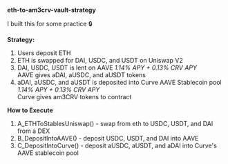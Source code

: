 **eth-to-am3crv-vault-strategy**

I built this for some practice 🔒

 **Strategy:**
  1. Users deposit ETH 
  2. ETH is swapped for DAI, USDC, and USDT on Uniswap V2
  3. DAI, USDC, USDT is lent on AAVE *1.14% APY + 0.13% CRV APY* <br/> 
    AAVE gives aDAI, aUSDC, and aUSDT tokens 
  4. aDAI, aUSDC, and aUSDT is deposited into Curve AAVE Stablecoin pool *1.14% APY + 0.13% CRV APY* <br/> 
    Curve gives am3CRV tokens to contract

  **How to Execute**
  1. A_ETHToStablesUniswap() - swap from eth to USDC, USDT, and DAI from a DEX
  2. B_DepositIntoAAVE() - deposit USDC, USDT, and DAI into AAVE
  3. C_DepositIntoCurve() - deposit aUSDC, aUSDT, and aDAI into Curve's AAVE stablecoin pool
